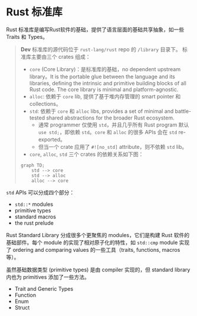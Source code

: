 # Rust 标准库

Rust 标准库是编写Rust软件的基础，提供了语言层面的基础共享抽象，如一些 Traits 和 Types。

> **Dev**
> 标准库的源代码位于 `rust-lang/rust` repo 的 `/library` 目录下。
> 标准库主要由三个 crates 组成：
> - `core` (Core Library)：是标准库的基础，no dependent upstream library。It is the portable glue between the language and its libraries, defining the intrinsic and primitive building blocks of all Rust code. The core library is minimal and platform-agnostic.
> - `alloc`: 依赖于 `core` lib, 提供了基于堆内存管理的 smart pointer 和 collections。
> - `std`: 依赖于 `core` 和 `alloc` libs, provides a set of minimal and battle-tested shared abstractions for the broader Rust ecosystem.
>   - 通常 programmer 仅使用 `std`，并且几乎所有 Rust program 默认 `use std;`，即依赖 `std`。`core` 和 `alloc` 的很多 APIs 会在 `std` re-exported。
>   - 但当一个 crate 应用了 `#![no_std]` attribute，则不依赖 `std` lib。
> - `core`, `alloc`, `std` 三个 crates 的依赖关系如下图：
> 
> ```mermaid
> graph TD;
>     std --> core
>     std --> alloc
>     alloc --> core
> ```



`std` APIs 可以分成四个部分：
- `std::*` modules
- primitive types
- standard macros
- the rust prelude

Rust Standard Library 分成很多个更聚焦的 modules，它们是构建 Rust 软件的基础部件。每个 module 的实现了相对原子化的特性，如 `std::cmp` module 实现了 ordering and comparing values 的一些工具（traits, functions, macros 等）。

虽然基础数据类型 (primitive types) 是由 compiler 实现的，但 standard library 内也为 primitives 添加了一些方法。



- Trait and Generic Types
- Function
- Enum
- Struct